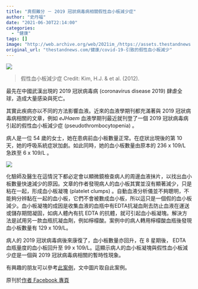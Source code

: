 ```yaml
---
title: "真假難分 － 2019 冠狀病毒病相關假性血小板減少症"
author: "史丹福"
date: "2021-06-30T22:14:00"
categories:
  - "健康"
tags: []
image: "http://web.archive.org/web/2021im_/https://assets.thestandnews.com/media/photos/OL-04-01-0086-g00.jpeg"
original_url: "thestandnews.com/健康/covid-19-引致的假性血小板減少"
---
```

![](http://web.archive.org/web/2021im_/https://assets.thestandnews.com/media/photos/OL-04-01-0086-g00.jpeg)
> 假性血小板減少症 Credit: Kim, H.J. & et al. (2012).

最先在中國武漢出現的 2019 冠狀病毒病 (coronavirus disease 2019) 肆虐全球，造成大量感染與死亡。

其實此疾病亦以不同的方法影響血液。近來的血液學期刊都充滿著與 2019 冠狀病毒病相關的文章，例如 _eJHaem_ 血液學期刊最近就刊登了一個 2019 冠狀病毒病引起的假性血小板減少症 (pseudothrombocytopenia) 。

病人是一位 54 歲的女士，她在患病前血小板數量正常。在症狀出現後的第 10 天，她的呼吸系統症狀加劇。如此同時，她的血小板數量由原本的 236 x 109/L 急跌至 6 x 109/L 。

![](http://web.archive.org/web/2021im_/https://assets.thestandnews.com/media/photos/202417621_1134169053772036_8293008943464633568_n.jpeg)

化驗師及醫生在這情況下都必定會以顯微鏡檢查病人的周邊血液抹片，以找出血小板數量快速減少的原因。文章的作者發現病人的血小板其實並沒有顯著減少，只是粘在一起，形成血小板凝塊 (platelet clumps) 。自動血液分析儀並不夠聰明，不能夠分辨黏在一起的血小板，它們不會被數成血小板，所以這只是一個假的血小板減少。血小板凝塊的成因是收集血液的血瓶中有EDTA抗凝血劑去防止血液在運送或儲存期間凝固，如病人體內有抗 EDTA 的抗體，就可引起血小板凝塊。解決方法是試用另一款血瓶抗凝血劑，例如檸檬酸。案例中的病人轉用檸檬酸血瓶後發現血小板數量有 129 x 109/L。

病人的 2019 冠狀病毒病後來康復了，血小板數量亦回升，在 8 星期後， EDTA 血瓶量度的血小板回升至 99 x 109/L。這顯示病人的血小板凝塊與假性血小板減少症是一個與 2019 冠狀病毒病相關的暫時性現象。

有興趣的朋友可以參考[此案例](http://web.archive.org/web/20211229132432/https://onlinelibrary.wiley.com/doi/10.1002/jha2.239)，文中圖片取自此案例。

原刊於[作者 Facebook 專頁](http://web.archive.org/web/20211229132432/https://www.facebook.com/permalink.php?story_fbid=1134169517105323&id=183824495473168)